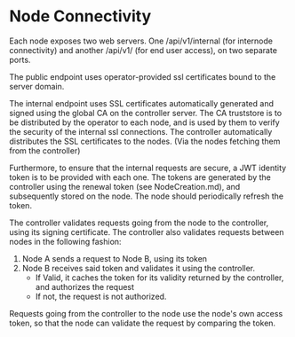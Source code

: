# Node Connectivity

Each node exposes two web servers. One /api/v1/internal (for internode connectivity)
and another /api/v1/ (for end user access), on two separate ports.

The public endpoint uses operator-provided ssl certificates bound to the server domain.

The internal endpoint uses SSL certificates automatically generated and signed using the
global CA on the controller server.
The CA truststore is to be distributed by the operator to each node, and is used by them to
verify the security of the internal ssl connections.
The controller automatically distributes the SSL certificates to the nodes.
(Via the nodes fetching them from the controller)

Furthermore, to ensure that the internal requests are secure,
a JWT identity token is to be provided with each one.
The tokens are generated by the controller using the renewal token (see NodeCreation.md),
and subsequently stored on the node. The node should periodically refresh the token.

The controller validates requests going from the node to the controller, using its signing certificate.
The controller also validates requests between nodes in the following fashion:

1. Node A sends a request to Node B, using its token
2. Node B receives said token and validates it using the controller.
    - If Valid, it caches the token for its validity returned by the controller, and authorizes the request
    - If not, the request is not authorized.

Requests going from the controller to the node use the node's own access token, so that the node can validate
the request by comparing the token.